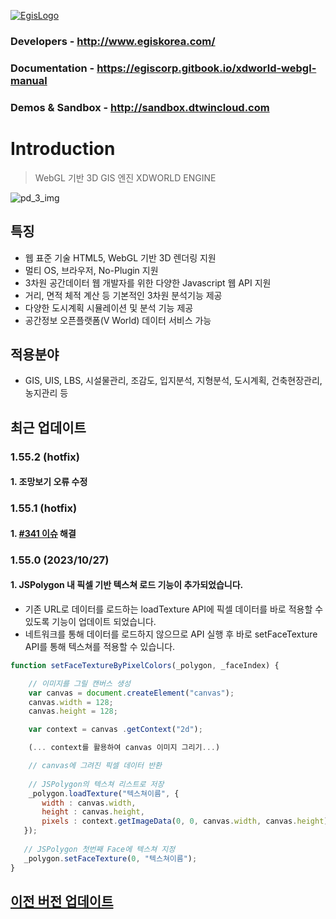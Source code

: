 [![EgisLogo](https://user-images.githubusercontent.com/82925313/160987075-ce7eada9-91ca-4b72-beb6-396e142f90a2.png)](http://www.egiskorea.com/)

### Developers - http://www.egiskorea.com/

### Documentation - https://egiscorp.gitbook.io/xdworld-webgl-manual

### Demos & Sandbox - http://sandbox.dtwincloud.com

# Introduction

> WebGL 기반 3D GIS 엔진 XDWORLD ENGINE

![pd_3_img](https://user-images.githubusercontent.com/82925313/160986727-f473c308-7881-4342-8c08-e31566d93a3b.png)

## 특징

-   웹 표준 기술 HTML5, WebGL 기반 3D 렌더링 지원
-   멀티 OS, 브라우저, No-Plugin 지원
-   3차원 공간데이터 웹 개발자를 위한 다양한 Javascript 웹 API 지원
-   거리, 면적 체적 계산 등 기본적인 3차원 분석기능 제공
-   다양한 도시계획 시뮬레이션 및 분석 기능 제공
-   공간정보 오픈플랫폼(V World) 데이터 서비스 가능

## 적용분야

-   GIS, UIS, LBS, 시설물관리, 조감도, 입지분석, 지형분석, 도시계획, 건축현장관리, 농지관리 등

## 최근 업데이트
### 1.55.2 (hotfix)
#### 1. 조망보기 오류 수정

### 1.55.1 (hotfix)
#### 1. [#341 이슈](https://github.com/EgisCorp/XDWorld/issues/341) 해결

### 1.55.0 (2023/10/27)
#### 1. JSPolygon 내 픽셀 기반 텍스쳐 로드 기능이 추가되었습니다.
 * 기존 URL로 데이터를 로드하는 loadTexture API에 픽셀 데이터를 바로 적용할 수 있도록 기능이 업데이트 되었습니다.
 * 네트워크를 통해 데이터를 로드하지 않으므로 API 실행 후 바로 setFaceTexture API를 통해 텍스쳐를 적용할 수 있습니다.
 ``` javascript
 function setFaceTextureByPixelColors(_polygon, _faceIndex) {

     // 이미지를 그릴 캔버스 생성
     var canvas = document.createElement("canvas");
     canvas.width = 128;
     canvas.height = 128;

     var context = canvas .getContext("2d");

     (... context를 활용하여 canvas 이미지 그리기...)

     // canvas에 그려진 픽셀 데이터 반환
     
     // JSPolygon의 텍스쳐 리스트로 저장
     _polygon.loadTexture("텍스쳐이름", {
        width : canvas.width,
        height : canvas.height,
        pixels : context.getImageData(0, 0, canvas.width, canvas.height).data
    });
    
    // JSPolygon 첫번째 Face에 텍스쳐 지정
    _polygon.setFaceTexture(0, "텍스쳐이름");
 }
```

## [이전 버전 업데이트](https://egiscorp.gitbook.io/xdworld-webgl-manual/release)
